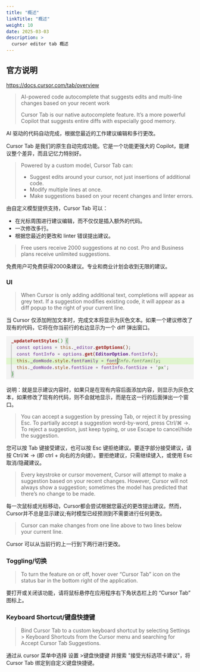 ```yaml
---
title: "概述"
linkTitle: "概述"
weight: 10
date: 2025-03-03
description: >
  cursor editor tab 概述
---
```


## 官方说明

https://docs.cursor.com/tab/overview

> AI-powered code autocomplete that suggests edits and multi-line changes based on your recent work
> 
> Cursor Tab is our native autocomplete feature. It’s a more powerful Copilot that suggests entire diffs with especially good memory.

AI 驱动的代码自动完成，根据您最近的工作建议编辑和多行更改。

Cursor Tab 是我们的原生自动完成功能。它是一个功能更强大的 Copilot，能建议整个差异，而且记忆力特别好。

> Powered by a custom model, Cursor Tab can:
> 
> - Suggest edits around your cursor, not just insertions of additional code.
> - Modify multiple lines at once.
> - Make suggestions based on your recent changes and linter errors.

由自定义模型提供支持，Cursor Tab 可以：

- 在光标周围进行建议编辑，而不仅仅是插入额外的代码。
- 一次修改多行。
- 根据您最近的更改和 linter 错误提出建议。

> Free users receive 2000 suggestions at no cost. Pro and Business plans receive unlimited suggestions.

免费用户可免费获得2000条建议。专业和商业计划会收到无限的建议。

### UI

> When Cursor is only adding additional text, completions will appear as grey text. If a suggestion modifies existing code, it will appear as a diff popup to the right of your current line.

当 Cursor 仅添加附加文本时，完成文本将显示为灰色文本。如果一个建议修改了现有的代码，它将在你当前行的右边显示为一个 diff 弹出窗口。

![alt text](images/ghost-text-example.png)

说明：就是显示建议内容时，如果只是在现有内容后面添加内容，则显示为灰色文本，如果修改了现有的代码，则不会就地显示，而是在这一行的后面弹出一个窗口。

> You can accept a suggestion by pressing Tab, or reject it by pressing Esc. To partially accept a suggestion word-by-word, press Ctrl/⌘ →. To reject a suggestion, just keep typing, or use Escape to cancel/hide the suggestion.

您可以按 Tab 键接受建议，也可以按 Esc 键拒绝建议。要逐字部分接受建议，请按 Ctrl/⌘ → (即 ctrl + 向右的方向键）。要拒绝建议，只需继续键入，或使用 Esc 取消/隐藏建议。

> Every keystroke or cursor movement, Cursor will attempt to make a suggestion based on your recent changes. However, Cursor will not always show a suggestion; sometimes the model has predicted that there’s no change to be made.

每一次鼠标或光标移动，Cursor都会尝试根据您最近的更改提出建议。然而，Cursor并不总是显示建议;有时模型已经预测到不需要进行任何更改。

> Cursor can make changes from one line above to two lines below your current line.

Cursor 可以从当前行的上一行到下两行进行更改。

### Toggling/切换

> To turn the feature on or off, hover over “Cursor Tab” icon on the status bar in the bottom right of the application.

要打开或关闭该功能，请将鼠标悬停在应用程序右下角状态栏上的 “Cursor Tab” 图标上。

### Keyboard Shortcut/键盘快捷键

> Bind Cursor Tab to a custom keyboard shortcut by selecting Settings > Keyboard Shortcuts from the Cursor menu and searching for Accept Cursor Tab Suggestions.

通过从 cursor 菜单中选择 设置 >键盘快捷键 并搜索 "接受光标选项卡建议"，将 Cursor Tab 绑定到自定义键盘快捷键。


